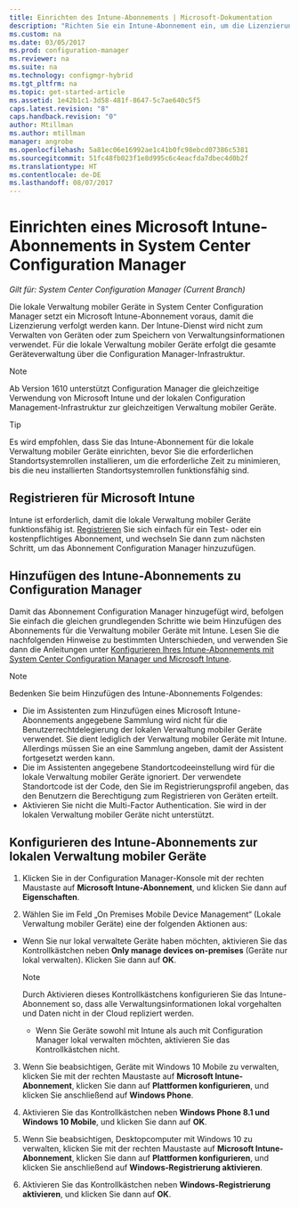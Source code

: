 ```yaml
---
title: Einrichten des Intune-Abonnements | Microsoft-Dokumentation
description: "Richten Sie ein Intune-Abonnement ein, um die Lizenzierung für die lokale Verwaltung mobiler Geräte in System Center Configuration Manager zu verfolgen."
ms.custom: na
ms.date: 03/05/2017
ms.prod: configuration-manager
ms.reviewer: na
ms.suite: na
ms.technology: configmgr-hybrid
ms.tgt_pltfrm: na
ms.topic: get-started-article
ms.assetid: 1e42b1c1-3d58-481f-8647-5c7ae640c5f5
caps.latest.revision: "8"
caps.handback.revision: "0"
author: Mtillman
ms.author: mtillman
manager: angrobe
ms.openlocfilehash: 5a81ec06e16992ae1c41b0fc98ebcd07386c5381
ms.sourcegitcommit: 51fc48fb023f1e8d995c6c4eacfda7dbec4d0b2f
ms.translationtype: HT
ms.contentlocale: de-DE
ms.lasthandoff: 08/07/2017
---
```

# <a name="set-up-a-microsoft-intune-subscription-for-on-premises-mobile-device-management-in-system-center-configuration-manager"></a>Einrichten eines Microsoft Intune-Abonnements in System Center Configuration Manager

*Gilt für: System Center Configuration Manager (Current Branch)*

Die lokale Verwaltung mobiler Geräte in System Center Configuration Manager setzt ein Microsoft Intune-Abonnement voraus, damit die Lizenzierung verfolgt werden kann. Der Intune-Dienst wird nicht zum Verwalten von Geräten oder zum Speichern von Verwaltungsinformationen verwendet. Für die lokale Verwaltung mobiler Geräte erfolgt die gesamte Geräteverwaltung über die Configuration Manager-Infrastruktur.  

> [!NOTE]  
> Ab Version 1610 unterstützt Configuration Manager die gleichzeitige Verwendung von Microsoft Intune und der lokalen Configuration Management-Infrastruktur zur gleichzeitigen Verwaltung mobiler Geräte.   

> [!TIP]  
>  Es wird empfohlen, dass Sie das Intune-Abonnement für die lokale Verwaltung mobiler Geräte einrichten, bevor Sie die erforderlichen Standortsystemrollen installieren, um die erforderliche Zeit zu minimieren, bis die neu installierten Standortsystemrollen funktionsfähig sind.  

##  <a name="sign-up-for-microsoft-intune"></a>Registrieren für Microsoft Intune  
 Intune ist erforderlich, damit die lokale Verwaltung mobiler Geräte funktionsfähig ist. [Registrieren](http://www.microsoft.com/en-us/server-cloud/products/microsoft-intune/) Sie sich einfach für ein Test- oder ein kostenpflichtiges Abonnement, und wechseln Sie dann zum nächsten Schritt, um das Abonnement Configuration Manager hinzuzufügen.  

##  <a name="add-the-intune-subscription-to-configuration-manager"></a>Hinzufügen des Intune-Abonnements zu Configuration Manager  
 Damit das Abonnement Configuration Manager hinzugefügt wird, befolgen Sie einfach die gleichen grundlegenden Schritte wie beim Hinzufügen des Abonnements für die Verwaltung mobiler Geräte mit Intune. Lesen Sie die nachfolgenden Hinweise zu bestimmten Unterschieden, und verwenden Sie dann die Anleitungen unter [Konfigurieren Ihres Intune-Abonnements mit System Center Configuration Manager und Microsoft Intune](../deploy-use/configure-intune-subscription.md).  

> [!NOTE]  
>  Bedenken Sie beim Hinzufügen des Intune-Abonnements Folgendes:  
>   
>  -   Die im Assistenten zum Hinzufügen eines Microsoft Intune\-Abonnements angegebene Sammlung wird nicht für die Benutzerrechtdelegierung der lokalen Verwaltung mobiler Geräte verwendet. Sie dient lediglich der Verwaltung mobiler Geräte mit Intune. Allerdings müssen Sie an eine Sammlung angeben, damit der Assistent fortgesetzt werden kann.  
> -   Die im Assistenten angegebene Standortcodeeinstellung wird für die lokale Verwaltung mobiler Geräte ignoriert. Der verwendete Standortcode ist der Code, den Sie im Registrierungsprofil angeben, das den Benutzern die Berechtigung zum Registrieren von Geräten erteilt.  
> -   Aktivieren Sie nicht die Multi-Factor Authentication. Sie wird in der lokalen Verwaltung mobiler Geräte nicht unterstützt.  

##  <a name="configure-the-intune-subscription-for-on-premises-mobile-device-management"></a>Konfigurieren des Intune-Abonnements zur lokalen Verwaltung mobiler Geräte  

1.  Klicken Sie in der Configuration Manager-Konsole mit der rechten Maustaste auf **Microsoft Intune-Abonnement**, und klicken Sie dann auf **Eigenschaften**.  

2.  Wählen Sie im Feld „On Premises Mobile Device Management“ (Lokale Verwaltung mobiler Geräte) eine der folgenden Aktionen aus:

  - Wenn Sie nur lokal verwaltete Geräte haben möchten, aktivieren Sie das Kontrollkästchen neben **Only manage devices on-premises** (Geräte nur lokal verwalten). Klicken Sie dann auf **OK**.  

      > [!NOTE]  
      >  Durch Aktivieren dieses Kontrollkästchens konfigurieren Sie das Intune-Abonnement so, dass alle Verwaltungsinformationen lokal vorgehalten und Daten nicht in der Cloud repliziert werden.  

    - Wenn Sie Geräte sowohl mit Intune als auch mit Configuration Manager lokal verwalten möchten, aktivieren Sie das Kontrollkästchen nicht.

3.  Wenn Sie beabsichtigen, Geräte mit Windows 10 Mobile zu verwalten, klicken Sie mit der rechten Maustaste auf **Microsoft Intune-Abonnement**, klicken Sie dann auf **Plattformen konfigurieren**, und klicken Sie anschließend auf  **Windows Phone**.  

4.  Aktivieren Sie das Kontrollkästchen neben **Windows Phone 8.1 und Windows 10 Mobile**, und klicken Sie dann auf **OK**.  

5.  Wenn Sie beabsichtigen, Desktopcomputer mit Windows 10 zu verwalten, klicken Sie mit der rechten Maustaste auf **Microsoft Intune-Abonnement**, klicken Sie dann auf **Plattformen konfigurieren**, und klicken Sie anschließend auf **Windows-Registrierung aktivieren**.  

6.  Aktivieren Sie das Kontrollkästchen neben **Windows-Registrierung aktivieren**, und klicken Sie dann auf **OK**.  

